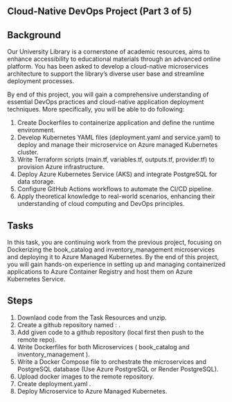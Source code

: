## Cloud-Native DevOps Project (Part 3 of 5)

## Background
 
Our University Library is a cornerstone of academic resources, aims to enhance accessibility to educational materials through an advanced online platform. 
You has been asked to develop a cloud-native microservices architecture to support the library’s diverse user base and streamline deployment processes.

By end of this project, you will gain a comprehensive understanding of essential DevOps practices and cloud-native application deployment techniques. 
More specifically, you will be able to do following:

1. Create Dockerfiles to containerize application and define the runtime
environment.
2. Develop Kubernetes YAML files (deployment.yaml and service.yaml) to deploy
and manage their microservice on Azure managed Kubernetes cluster.
3. Write Terraform scripts (main.tf, variables.tf, outputs.tf, provider.tf) to
provision Azure infrastructure.
4. Deploy Azure Kubernetes Service (AKS) and integrate PostgreSQL for data
storage.
5. Configure GitHub Actions workflows to automate the CI/CD pipeline.
6. Apply theoretical knowledge to real-world scenarios, enhancing their
understanding of cloud computing and DevOps principles.

## Tasks

In this task, you are continuing work from the previous project, focusing on
Dockerizing the book_catalog and inventory_management microservices and
deploying it to Azure Managed Kubernetes. By the end of this project, you will gain
hands-on experience in setting up and managing containerized applications to
Azure Container Registry and host them on Azure Kubernetes Service.

## Steps

1. Downlaod code from the Task Resources and unzip.
2. Create a github repository named : <your-name-sit722-part3> .
3. Add given code to a github repository (local first then push to the remote
repo).
4. Write Dockerfiles for both Microservices ( book_catalog and
inventory_management ).
5. Write a Docker Compose file to orchestrate the microservices and PostgreSQL
database (Use Azure PostgreSQL or Render PostgreSQL).
6. Upload docker images to the remote repository.
7. Create deployment.yaml .
8. Deploy Microservice to Azure Managed Kubernetes.
